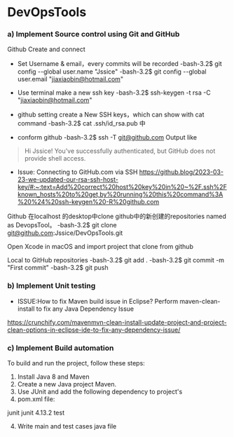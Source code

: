 # DevOpsTools



### a) Implement Source control using Git and GitHub
Github Create and connect 
* Set Username & email，every commits will be recorded 
-bash-3.2$ git config --global user.name "Jssice"
-bash-3.2$ git config --global user.email "jiaxiaobin@hotmail.com"

* Use terminal make a new ssh key
-bash-3.2$ ssh-keygen -t rsa -C "jiaxiaobin@hotmail.com"

* github setting create a New SSH keys，which can show with cat command 
-bash-3.2$ cat .ssh/id_rsa.pub 中

* conform github
-bash-3.2$ ssh -T git@github.com
Output like
> Hi Jssice! You've successfully authenticated, but GitHub does not provide shell access.


* Issue: Connecting to GitHub.com via SSH
https://github.blog/2023-03-23-we-updated-our-rsa-ssh-host-key/#:~:text=Add%20correct%20host%20key%20in%20~%2F.ssh%2Fknown_hosts%20to%20get,by%20running%20this%20command%3A%20%24%20ssh-keygen%20-R%20github.com


Github
在localhost 的desktop中clone github中的新创建的repositories named as DevopsTool。
-bash-3.2$ git clone git@github.com:Jssice/DevOpsTools.git

Open Xcode in macOS and import project that clone from github

Local to GitHub repositories
-bash-3.2$ git add .
-bash-3.2$ git commit -m "First commit"
-bash-3.2$ git push





### b) Implement Unit testing
* ISSUE:How to fix Maven build issue in Eclipse? Perform maven-clean-install to fix any Java Dependency Issue

https://crunchify.com/mavenmvn-clean-install-update-project-and-project-clean-options-in-eclipse-ide-to-fix-any-dependency-issue/



### c) Implement Build automation

To build and run the project, follow these steps:

1. Install Java 8 and Maven
2. Create a new Java project Maven.
3. Use JUnit and add the following dependency to project's 
4. pom.xml file:
<dependency>
    <groupId>junit</groupId>
    <artifactId>junit</artifactId>
    <version>4.13.2</version>
    <scope>test</scope>
</dependency>

4. Write main and test cases java file 
